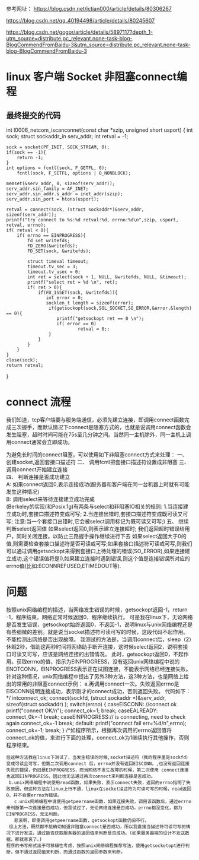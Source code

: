 参考网址：
 https://blog.csdn.net/jctian000/article/details/80306267

 https://blog.csdn.net/qq_40194498/article/details/80245607

 https://blog.csdn.net/gogor/article/details/5897117?depth_1-utm_source=distribute.pc_relevant.none-task-blog-BlogCommendFromBaidu-3&utm_source=distribute.pc_relevant.none-task-blog-BlogCommendFromBaidu-3

# linux 客户端 Socket 非阻塞connect编程

## 最终提交的代码
int l0006_netcom_iscanconnet(const char *szip, unsigned short usport)
{
	int sock;
	struct sockaddr_in serv_addr;
	int retval = -1;

	sock = socket(PF_INET, SOCK_STREAM, 0);
	if(sock == -1){
		return -1;
	}
	int options = fcntl(sock, F_GETFL, 0); 
        fcntl(sock, F_SETFL, options | O_NONBLOCK); 
	
	memset(&serv_addr, 0, sizeof(serv_addr));
	serv_addr.sin_family = AF_INET;
	serv_addr.sin_addr.s_addr = inet_addr(szip);
	serv_addr.sin_port = htons(usport);

	retval = connect(sock, (struct sockaddr*)&serv_addr, sizeof(serv_addr));
	printf("try connect to %s:%d retval:%d, errno:%d\n",szip, usport, retval, errno);
	if( retval < 0){
		if( errno == EINPROGRESS){
			fd_set writefds;
            FD_ZERO(&writefds);
            FD_SET(sock, &writefds);                  

            struct timeval timeout;         
            timeout.tv_sec = 3; 
            timeout.tv_usec = 0;     
            int ret = select(sock + 1, NULL, &writefds, NULL, &timeout);
			printf("select ret = %d \n", ret);
            if( ret > 0){
            	if(FD_ISSET(sock, &writefds)){
                   int error = 0;
    			   socklen_t length = sizeof(error);
				    if(getsockopt(sock,SOL_SOCKET,SO_ERROR,&error,&length) == 0){
					   printf("getsockopt ret == 0 \n");
					   if( error == 0)
				               retval = 0;;
				    }   
				}
            }
		}
	}
	close(sock);
	return retval;
}
# connect 流程
我们知道，tcp客户端要与服务端通信，必须先建立连接，即调用connect函数完成三次握手，而默认情况下connect是阻塞方式的，也就是说调用connect函数会发生阻塞，超时时间可能在75s至几分钟之间。当然同一主机除外，同一主机上调用connect通常会立即成功。

为避免长时间的connect阻塞，可以使用如下非阻塞connect方式来处理：
一、 创建socket,返回套接口描述符 
二、 调用fcntl把套接口描述符设置成非阻塞 
三、 调用connect开始建立连接   
四、 判断连接是否成功建立                  
        A: 如果connect返回0,表示连接成功(服务器和客户端在同一台机器上时就有可能发生这种情况)                
        B: 调用select来等待连接建立成功完成                                
	    (Berkeley的实现(和Posix.1g)有两条与select和非阻塞IO相关的规则: 
	     1.当连接建立成功时,套接口描述符变成可写;
	     2.当连接出错时,套接口描述符变成既可读又可写;
	     注意:当一个套接口出错时,它会被select调用标记为既可读又可写;)
五、 继续判断select返回值
         如果select返回0,则表示建立连接超时; 我们返回超时错误给用户，同时关闭连接，以防止三路握手操作继续进行下去
         如果select返回大于0的值,则需要检查套接口描述符是否可读或可写;如果套接口描述符可读或可写,则我们可以通过调用getsockopt来得到套接口上待处理的错误(SO_ERROR),如果连接建立成功,这个错误值将是0,如果建立连接时遇到错误,则这个值是连接错误所对应的errno值(比如:ECONNREFUSED,ETIMEDOUT等).

# 问题
按照unix网络编程的描述，当网络发生错误的时候，getsockopt返回-1，return -1，程序结束。网络正常时候返回0，程序继续执行。
       可是我在linux下，无论网络是否发生错误，getsockopt始终返回0，不返回-1，说明linux与unix网络编程还是有些细微的差别。就是说当socket描述符可读可写的时候，这段代码不起作用。不能检测出网络是否出现故障。
      我测试的方法是，当调用connect后，sleep（2）休眠2秒，借助这两秒时间将网络助手断开连接，这时候select返回2，说明套接口可读又可写，应该是网络连接的出错情况。
      此时，getsockopt返回0，不起作用。获取errno的值，指示为EINPROGRESS，没有返回unix网络编程中说的ENOTCONN，EINPROGRESS表示正在试图连接，不能表示网络已经连接失败。
      针对这种情况，unix网络编程中提出了另外3种方法，这3种方法，也是网络上给出的常用的非阻塞connect示例：
    a.再调用connect一次。失败返回errno是EISCONN说明连接成功，表示刚才的connect成功，否则返回失败。 代码如下：*/
intconnect_ok;
connect(sockfd, (struct sockaddr *)&serv_addr, sizeof(struct sockaddr) );
switch(errno)
{
caseEISCONN:   //connect ok
printf("connect OK/n");
connect_ok=1;
break;
caseEALREADY:
connect_0k=-1
break;
caseEINPROGRESS:// is connecting, need to check again
connect_ok=-1
break;
default:
printf("connect fail err=%d/n",errno);
connect_ok=-1;
break;
}
/*如程序所示，根据再次调用的errno返回值将connect_ok的值，来进行下面的处理，connect_ok为1继续执行其他操作，否则程序结束。

    但这种方法我在linux下测试了，当发生错误的时候,socket描述符（我的程序里是sockfd）变成可读且可写，但第二次调用connect 后，errno并没有返回EISCONN，,也没有返回连接失败的错误，仍旧是EINPROGRESS，而当网络不发生故障的时候，第二次使用 connect连接也返回EINPROGRESS，因此也无法通过再次connect来判断连接是否成功。
     b.unix网络编程中说使用read函数，如果失败，表示connect失败，返回的errno指明了失败原因，但这种方法在linux上行不通，linux在socket描述符为可读可写的时候，read返回0，并不会置errno为错误。
       c.unix网络编程中说使用getpeername函数，如果连接失败，调用该函数后，通过errno来判断第一次连接是否成功，但我试过了，无论网络连接是否成功，errno都没变化，都为EINPROGRESS，无法判断。
       悲哀啊，即使调用getpeername函数，getsockopt函数仍旧不行。
     综上方法，既然都不能确切知道非阻塞connect是否成功，所以我直接当描述符可读可写的情况下进行发送，通过能否获取服务器的返回值来判断是否成功。(如果服务器端的设计不发送数据，那就悲哀了。)
    程序的书写形式出于可移植性考虑，按照unix网络编程推荐写法，使用getsocketopt进行判断，但不通过返回值来判断，而通过函数的返回参数来判断。
